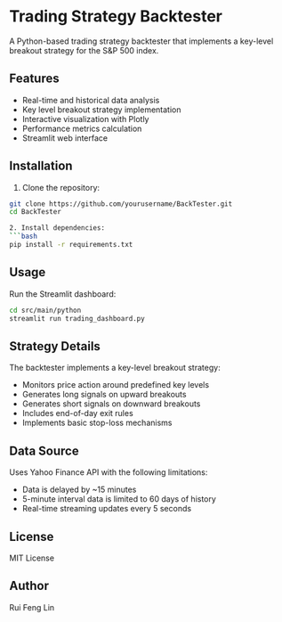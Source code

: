 # Trading Strategy Backtester

A Python-based trading strategy backtester that implements a key-level breakout strategy for the S&P 500 index.

## Features

- Real-time and historical data analysis
- Key level breakout strategy implementation
- Interactive visualization with Plotly
- Performance metrics calculation
- Streamlit web interface

## Installation

1. Clone the repository:
```bash
git clone https://github.com/yourusername/BackTester.git
cd BackTester

2. Install dependencies:
```bash
pip install -r requirements.txt
 ```

## Usage
Run the Streamlit dashboard:

```bash
cd src/main/python
streamlit run trading_dashboard.py
 ```

## Strategy Details
The backtester implements a key-level breakout strategy:

- Monitors price action around predefined key levels
- Generates long signals on upward breakouts
- Generates short signals on downward breakouts
- Includes end-of-day exit rules
- Implements basic stop-loss mechanisms
## Data Source
Uses Yahoo Finance API with the following limitations:

- Data is delayed by ~15 minutes
- 5-minute interval data is limited to 60 days of history
- Real-time streaming updates every 5 seconds
## License
MIT License

## Author
Rui Feng Lin

